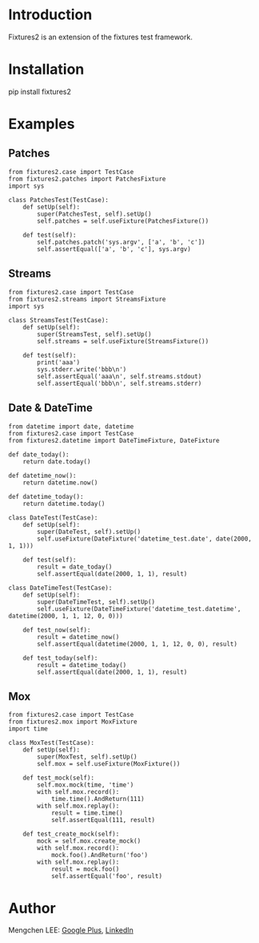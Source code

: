 Introduction
============

Fixtures2 is an extension of the fixtures test framework.

Installation
============

pip install fixtures2

Examples
========

Patches
-------

	from fixtures2.case import TestCase
	from fixtures2.patches import PatchesFixture
	import sys
	
	class PatchesTest(TestCase):
	    def setUp(self):
	        super(PatchesTest, self).setUp()
	        self.patches = self.useFixture(PatchesFixture())
	        
	    def test(self):
	        self.patches.patch('sys.argv', ['a', 'b', 'c'])
	        self.assertEqual(['a', 'b', 'c'], sys.argv)
	        
Streams
-------

	from fixtures2.case import TestCase
	from fixtures2.streams import StreamsFixture
	import sys
	
	class StreamsTest(TestCase):
	    def setUp(self):
	        super(StreamsTest, self).setUp()
	        self.streams = self.useFixture(StreamsFixture())
	        
	    def test(self):
	        print('aaa')
	        sys.stderr.write('bbb\n')
	        self.assertEqual('aaa\n', self.streams.stdout)
	        self.assertEqual('bbb\n', self.streams.stderr)
	        
Date & DateTime
---------------

	from datetime import date, datetime
	from fixtures2.case import TestCase
	from fixtures2.datetime import DateTimeFixture, DateFixture
	
	def date_today():
	    return date.today()
	
	def datetime_now():
	    return datetime.now()
	
	def datetime_today():
	    return datetime.today()
	
	class DateTest(TestCase):
	    def setUp(self):
	        super(DateTest, self).setUp()
	        self.useFixture(DateFixture('datetime_test.date', date(2000, 1, 1)))
	        
	    def test(self):
	        result = date_today()
	        self.assertEqual(date(2000, 1, 1), result)
	
	class DateTimeTest(TestCase):
	    def setUp(self):
	        super(DateTimeTest, self).setUp()
	        self.useFixture(DateTimeFixture('datetime_test.datetime', datetime(2000, 1, 1, 12, 0, 0)))
	        
	    def test_now(self):
	        result = datetime_now()
	        self.assertEqual(datetime(2000, 1, 1, 12, 0, 0), result)
	        
	    def test_today(self):
	        result = datetime_today()
	        self.assertEqual(date(2000, 1, 1), result)
        
Mox
---

	from fixtures2.case import TestCase
    from fixtures2.mox import MoxFixture
    import time
    
    class MoxTest(TestCase):
        def setUp(self):
            super(MoxTest, self).setUp()
            self.mox = self.useFixture(MoxFixture())
            
        def test_mock(self):
            self.mox.mock(time, 'time')
            with self.mox.record():
                time.time().AndReturn(111)
            with self.mox.replay():
                result = time.time()
                self.assertEqual(111, result)
                
        def test_create_mock(self):
            mock = self.mox.create_mock()
            with self.mox.record():
                mock.foo().AndReturn('foo')
            with self.mox.replay():
                result = mock.foo()
                self.assertEqual('foo', result)

Author
======

Mengchen LEE: <a href="https://plus.google.com/117704742936410336204" target="_blank">Google Plus</a>, <a href="https://cn.linkedin.com/pub/mengchen-lee/30/8/23a" target="_blank">LinkedIn</a>
